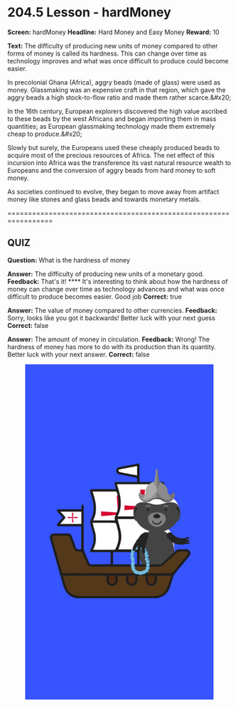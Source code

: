 # 204.5 Lesson - hardMoney

**Screen:** hardMoney
**Headline:** Hard Money and Easy Money
**Reward:** 10

**Text:** The difficulty of producing new units of money compared to other forms of money is called its hardness. This can change over time as technology improves and what was once difficult to produce could become easier.

In precolonial Ghana (Africa), aggry beads (made of glass) were used as money. Glassmaking was an expensive craft in that region, which gave the aggry beads a high stock-to-flow ratio and made them rather scarce.&amp;#x20;

In the 16th century, European explorers discovered the high value ascribed to these beads by the west Africans and began importing them in mass quantities; as European glassmaking technology made them extremely cheap to produce.&amp;#x20;

Slowly but surely, the Europeans used these cheaply produced beads to acquire most of the precious resources of Africa. The net effect of this incursion into Africa was the transference its vast natural resource wealth to Europeans and the conversion of aggry beads from hard money to soft money.

As societies continued to evolve, they began to move away from artifact money like stones and glass beads and towards monetary metals.


=================================================================

## QUIZ

**Question:** What is the hardness of money

**Answer:** The difficulty of producing new units of a monetary good.
**Feedback:** That&#x27;s it! **** It&#x27;s interesting to think about how the hardness of money can change over time as technology advances and what was once difficult to produce becomes easier. Good job
**Correct:** true

**Answer:** The value of money compared to other currencies.
**Feedback:** Sorry, looks like you got it backwards! Better luck with your next guess
**Correct:** false

**Answer:** The amount of money in circulation.
**Feedback:** Wrong! The hardness of money has more to do with its production than its quantity. Better luck with your next answer.
**Correct:** false


<figure><img src="../.gitbook/assets/204-05 (1).png" alt=""><figcaption></figcaption></figure>

